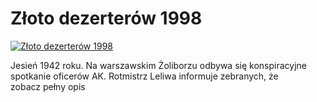Złoto dezerterów 1998 
=============
[![Złoto dezerterów 1998 ](http://vidos.pl/images/player.gif)](http://vidos.pl/zloto-dezerterow-1998)

 Jesień 1942 roku. Na warszawskim Żoliborzu odbywa się konspiracyjne spotkanie oficerów AK. Rotmistrz Leliwa informuje zebranych, że zobacz pełny opis
